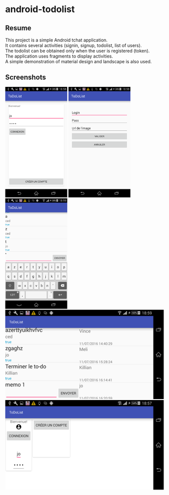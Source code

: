 # android-todolist

Resume 
---
This project is a simple Android tchat application.<br/>
It contains several activities (signin, signup, todolist, list of users).<br/> 
The todolist can be obtained only when the user is registered (token). <br/>
The application uses fragments to display activities.<br/> 
A simple demonstration of material design and landscape is also used. 

Screenshots 
---
<img src="https://github.com/jvanhouteghem/android-todolist/raw/master/screenshots/Screenshot_2016-11-13-18-58-33.png" height="350">
<img src="https://github.com/jvanhouteghem/android-todolist/raw/master/screenshots/Screenshot_2016-11-13-18-58-45.png" height="350">
<img src="https://github.com/jvanhouteghem/android-todolist/raw/master/screenshots/Screenshot_2016-11-13-18-59-37.png" height="350">
<img src="https://github.com/jvanhouteghem/android-todolist/raw/master/screenshots/Screenshot_2016-11-13-18-59-19.png" width="598">
<img src="https://github.com/jvanhouteghem/android-todolist/raw/master/screenshots/Screenshot_2016-11-13-18-57-42.png" width="598">

